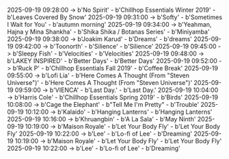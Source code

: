 2025-09-19 09:28:00 -> b'No Spirit' - b'Chillhop Essentials Winter 2019' - b'Leaves Covered By Snow'
2025-09-19 09:31:00 -> b'Softy' - b'Sometimes I Wait for You' - b'autumn morning'
2025-09-19 09:34:00 -> b'Yeahman, Hajna y Mina Shankha' - b'Shika Shika / Botanas Series' - b'Miniyamba'
2025-09-19 09:38:00 -> b'Joakim Karud' - b'Dreams' - b'dreams'
2025-09-19 09:42:00 -> b'Toonorth' - b'Silience' - b'Silience'
2025-09-19 09:45:00 -> b'Sleepy Fish' - b'Velocities' - b'Velocities'
2025-09-19 09:48:00 -> b'LAKEY INSPIRED' - b'Better Days' - b'Better Days'
2025-09-19 09:52:00 -> b'Ruck P' - b'Chillhop Essentials Fall 2019' - b'Coffee Break'
2025-09-19 09:55:00 -> b'Lofi Lia' - b'Here Comes A Thought (From "Steven Universe")' - b'Here Comes A Thought (From "Steven Universe")'
2025-09-19 09:59:00 -> b'VIENCA' - b'Last Day.' - b'Last Day.'
2025-09-19 10:04:00 -> b'Harris Cole' - b'Chillhop Essentials Spring 2019' - b'Birds'
2025-09-19 10:08:00 -> b'Cage the Elephant' - b"Tell Me I'm Pretty" - b'Trouble'
2025-09-19 10:12:00 -> b'Kalaido' - b'Hanging Lanterns' - b'Hanging Lanterns'
2025-09-19 10:16:00 -> b'Khruangbin' - b'A La Sala' - b'May Ninth'
2025-09-19 10:19:00 -> b'Maison Royale' - b'Let Your Body Fly' - b'Let Your Body Fly'
2025-09-19 10:22:00 -> b'Lee' - b'Lo-fi of Lee' - b'Dreaming'
2025-09-19 10:19:00 -> b'Maison Royale' - b'Let Your Body Fly' - b'Let Your Body Fly'
2025-09-19 10:22:00 -> b'Lee' - b'Lo-fi of Lee' - b'Dreaming'
